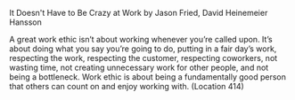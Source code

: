 It Doesn't Have to Be Crazy at Work by Jason Fried, David Heinemeier Hansson

A great work ethic isn’t about working whenever you’re called upon. It’s about doing what you say you’re going to do, putting in a fair day’s work, respecting the work, respecting the customer, respecting coworkers, not wasting time, not creating unnecessary work for other people, and not being a bottleneck. Work ethic is about being a fundamentally good person that others can count on and enjoy working with. (Location 414)

